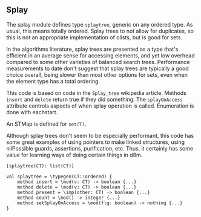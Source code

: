 ## Splay

The splay module defines type `splaytree`, generic on any ordered type. As usual, this means totally ordered. Splay
trees to not allow for duplicates, so this is not an appropriate implementation of olists, but is good for sets.

In the algorithms literature, splay trees are presented as a type that's efficient in an average sense for accessing
elements, and yet low overhead compared to some other varieties of balanced search trees. Performance measurements to
date don't suggest that splay trees are typically a good choice overall, being slower than most other options for sets,
even when the element type has a total ordering.

This code is based on code in the `Splay_tree` wikipedia article.
Methods `insert` and `delete` return true if they did something.
The `splayOnAccess` attribute controls aspects of when splay operation is called.
Enumeration is done with eachstart.

An STMap is defined for `set(T)`. 

Although splay trees don't seem to be especially performant, this code has some great examples of using pointers to make linked structures, using nilPossible guards, assertions, purification, etc. Thus, it certainly has some value for learning ways of doing certain things in d8m.

    [splaytree(CT): list(CT)]

    val splaytree = \typegen(CT::ordered) {
        method insert = \mod(v: CT) -> boolean {...}
        method delete = \mod(v: CT) -> boolean {...}
        method present = \imp(other: CT) -> boolean {...}
        method count = \mod() -> integer {...}
        method setSplayOnAccess = \mod(flg: boolean) -> nothing {...}
    }
